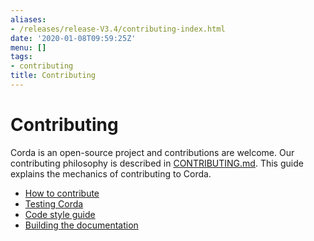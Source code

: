 ```yaml
---
aliases:
- /releases/release-V3.4/contributing-index.html
date: '2020-01-08T09:59:25Z'
menu: []
tags:
- contributing
title: Contributing
---
```



# Contributing

Corda is an open-source project and contributions are welcome. Our contributing philosophy is described in
[CONTRIBUTING.md](https://github.com/corda/corda/blob/master/CONTRIBUTING.md). This guide explains the mechanics
of contributing to Corda.



* [How to contribute](contributing.md)
* [Testing Corda](testing.md)
* [Code style guide](codestyle.md)
* [Building the documentation](building-the-docs.md)



